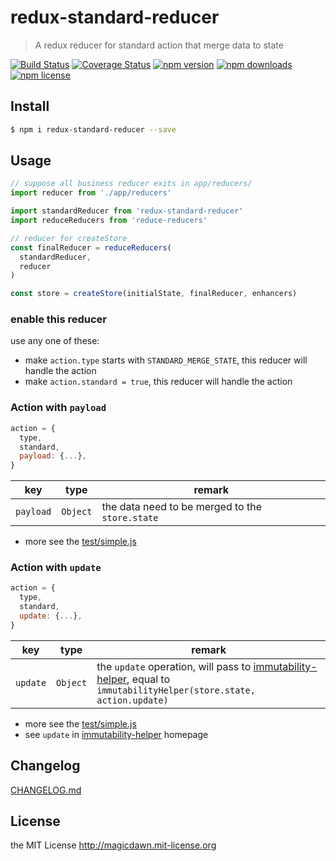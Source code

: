# redux-standard-reducer
> A redux reducer for standard action that merge data to state

[![Build Status](https://img.shields.io/travis/magicdawn/redux-standard-reducer.svg?style=flat-square)](https://travis-ci.org/magicdawn/redux-standard-reducer)
[![Coverage Status](https://img.shields.io/codecov/c/github/magicdawn/redux-standard-reducer.svg?style=flat-square)](https://codecov.io/gh/magicdawn/redux-standard-reducer)
[![npm version](https://img.shields.io/npm/v/redux-standard-reducer.svg?style=flat-square)](https://www.npmjs.com/package/redux-standard-reducer)
[![npm downloads](https://img.shields.io/npm/dm/redux-standard-reducer.svg?style=flat-square)](https://www.npmjs.com/package/redux-standard-reducer)
[![npm license](https://img.shields.io/npm/l/redux-standard-reducer.svg?style=flat-square)](http://magicdawn.mit-license.org)

## Install
```sh
$ npm i redux-standard-reducer --save
```

## Usage

```js
// suppose all business reducer exits in app/reducers/
import reducer from './app/reducers'

import standardReducer from 'redux-standard-reducer'
import reduceReducers from 'reduce-reducers'

// reducer for createStore
const finalReducer = reduceReducers(
  standardReducer,
  reducer
)

const store = createStore(initialState, finalReducer, enhancers)
```

### enable this reducer

use any one of these:

- make `action.type` starts with `STANDARD_MERGE_STATE`, this reducer will handle the action
- make `action.standard = true`, this reducer will handle the action


### Action with `payload`

```js
action = {
  type,
  standard,
  payload: {...},
}
```

|key        |type       |remark|
|-----------|-----------|------|
| `payload` | `Object`  | the data need to be merged to the `store.state` |

- more see the [test/simple.js](test/simple.js)

### Action with `update`

```js
action = {
  type,
  standard,
  update: {...},
}
```

|key        |type       |remark|
|-----------|-----------|------|
| `update`  | `Object`  | the `update` operation, will pass to [immutability-helper](https://github.com/kolodny/immutability-helper#update), equal to `immutabilityHelper(store.state, action.update)` |

- more see the [test/simple.js](test/update.js)
- see `update` in [immutability-helper](https://github.com/kolodny/immutability-helper#update) homepage


## Changelog
[CHANGELOG.md](CHANGELOG.md)

## License
the MIT License http://magicdawn.mit-license.org